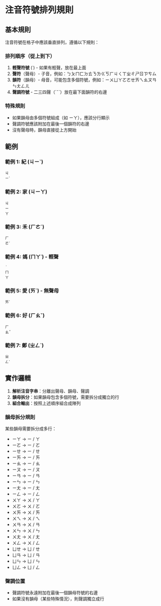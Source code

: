 # 注音符號排列規則

## 基本規則

注音符號在格子中應該垂直排列，遵循以下規則：

### 排列順序（從上到下）

1. **輕聲符號** (˙) - 如果有輕聲，放在最上面
2. **聲符**（聲母）- 子音，例如：ㄅㄆㄇㄈㄉㄊㄋㄌㄍㄎㄏㄐㄑㄒㄓㄔㄕㄖㄗㄘㄙ
3. **韻符**（韻母）- 母音，可能包含多個符號，例如：ㄧㄨㄩㄚㄛㄜㄝㄞㄟㄠㄡㄢㄣㄤㄥㄦ
4. **聲調符號** - 二三四聲（ˊˇˋ）放在最下面韻符的右邊

### 特殊規則

- 如果韻母由多個符號組成（如 ㄧㄚ），應該分行顯示
- 聲調符號應該附加在最後一個韻符的右邊
- 沒有聲母時，韻母直接從上方開始

## 範例

### 範例 1: 紀 (ㄐㄧˋ)
```
ㄐ
ㄧˋ
```

### 範例 2: 家 (ㄐㄧㄚ)
```
ㄐ
ㄧ
ㄚ
```

### 範例 3: 禾 (ㄏㄜˊ)
```
ㄏ
ㄜˊ
```

### 範例 4: 媽 (ㄇㄚ˙) - 輕聲
```
˙
ㄇ
ㄚ
```

### 範例 5: 愛 (ㄞˋ) - 無聲母
```
ㄞˋ
```

### 範例 6: 好 (ㄏㄠˇ)
```
ㄏ
ㄠˇ
```

### 範例 7: 鄭 (ㄓㄥˋ)
```
ㄓ
ㄥˋ
```

## 實作邏輯

1. **解析注音字串**：分離出聲母、韻母、聲調
2. **韻母拆分**：如果韻母包含多個符號，需要拆分成獨立的行
3. **組合輸出**：按照上述順序組合成陣列

### 韻母拆分規則

某些韻母需要拆分成多行：
- ㄧㄚ → ㄧ / ㄚ
- ㄧㄛ → ㄧ / ㄛ
- ㄧㄝ → ㄧ / ㄝ
- ㄧㄞ → ㄧ / ㄞ
- ㄧㄠ → ㄧ / ㄠ
- ㄧㄡ → ㄧ / ㄡ
- ㄧㄢ → ㄧ / ㄢ
- ㄧㄣ → ㄧ / ㄣ
- ㄧㄤ → ㄧ / ㄤ
- ㄧㄥ → ㄧ / ㄥ
- ㄨㄚ → ㄨ / ㄚ
- ㄨㄛ → ㄨ / ㄛ
- ㄨㄞ → ㄨ / ㄞ
- ㄨㄟ → ㄨ / ㄟ
- ㄨㄢ → ㄨ / ㄢ
- ㄨㄣ → ㄨ / ㄣ
- ㄨㄤ → ㄨ / ㄤ
- ㄨㄥ → ㄨ / ㄥ
- ㄩㄝ → ㄩ / ㄝ
- ㄩㄢ → ㄩ / ㄢ
- ㄩㄣ → ㄩ / ㄣ
- ㄩㄥ → ㄩ / ㄥ

### 聲調位置

- 聲調符號永遠附加在最後一個韻母符號的右邊
- 如果沒有韻母（某些特殊情況），則聲調獨立成行